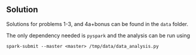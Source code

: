 ## Solution

Solutions for problems 1-3, and 4a+bonus can be found in the `data` folder. 

The only dependency needed is `pyspark` and the analysis can be run using
``` 
spark-submit --master <master> /tmp/data/data_analysis.py
```